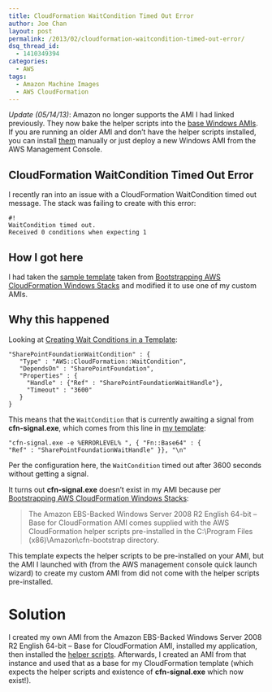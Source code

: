 ```yaml
---
title: CloudFormation WaitCondition Timed Out Error
author: Joe Chan
layout: post
permalink: /2013/02/cloudformation-waitcondition-timed-out-error/
dsq_thread_id:
  - 1410349394
categories:
  - AWS
tags:
  - Amazon Machine Images
  - AWS CloudFormation
---
```

*Update (05/14/13)*: Amazon no longer supports the AMI I had linked previously. They now bake the helper scripts into the <a href="https://aws.amazon.com/amis/microsoft-windows-server-2008-r2-base" onclick="javascript:_gaq.push(['_trackEvent','outbound-article','http://aws.amazon.com/amis/microsoft-windows-server-2008-r2-base']);">base Windows AMIs</a>. If you are running an older AMI and don&#8217;t have the helper scripts installed, you can install <a href="http://docs.aws.amazon.com/AWSCloudFormation/latest/UserGuide/cfn-helper-scripts-reference.html" onclick="javascript:_gaq.push(['_trackEvent','outbound-article','http://docs.aws.amazon.com/AWSCloudFormation/latest/UserGuide/cfn-helper-scripts-reference.html']);">them</a> manually or just deploy a new Windows AMI from the AWS Management Console.

## CloudFormation WaitCondition Timed Out Error

I recently ran into an issue with a CloudFormation WaitCondition timed out message. The stack was failing to create with this error:

    #!
    WaitCondition timed out.
    Received 0 conditions when expecting 1
    

## How I got here

I had taken the <a href="https://s3.amazonaws.com/cloudformation-templates-us-east-1/Windows_Single_Server_SharePoint_Foundation.template" onclick="javascript:_gaq.push(['_trackEvent','outbound-article','http://s3.amazonaws.com/cloudformation-templates-us-east-1/Windows_Single_Server_SharePoint_Foundation.template']);">sample template</a> taken from <a href="http://docs.aws.amazon.com/AWSCloudFormation/latest/UserGuide/cfn-windows-stacks-bootstrapping.html" onclick="javascript:_gaq.push(['_trackEvent','outbound-article','http://docs.aws.amazon.com/AWSCloudFormation/latest/UserGuide/cfn-windows-stacks-bootstrapping.html']);">Bootstrapping AWS CloudFormation Windows Stacks</a> and modified it to use one of my custom AMIs.

## Why this happened

Looking at <a href="http://docs.aws.amazon.com/AWSCloudFormation/latest/UserGuide/using-cfn-waitcondition.html" onclick="javascript:_gaq.push(['_trackEvent','outbound-article','http://docs.aws.amazon.com/AWSCloudFormation/latest/UserGuide/using-cfn-waitcondition.html']);">Creating Wait Conditions in a Template</a>:

    "SharePointFoundationWaitCondition" : {
       "Type" : "AWS::CloudFormation::WaitCondition",
       "DependsOn" : "SharePointFoundation",
       "Properties" : {
         "Handle" : {"Ref" : "SharePointFoundationWaitHandle"},
         "Timeout" : "3600"
       }
    }
    

This means that the `WaitCondition` that is currently awaiting a signal from **cfn-signal.exe**, which comes from this line in <a href="https://s3.amazonaws.com/cloudformation-templates-us-east-1/Windows_Single_Server_SharePoint_Foundation.template" onclick="javascript:_gaq.push(['_trackEvent','outbound-article','http://s3.amazonaws.com/cloudformation-templates-us-east-1/Windows_Single_Server_SharePoint_Foundation.template']);">my template</a>:

    "cfn-signal.exe -e %ERRORLEVEL% ", { "Fn::Base64" : {
    "Ref" : "SharePointFoundationWaitHandle" }}, "\n"
    

Per the configuration here, the `WaitCondition` timed out after 3600 seconds without getting a signal.

It turns out **cfn-signal.exe** doesn&#8217;t exist in my AMI because per <a href="http://docs.aws.amazon.com/AWSCloudFormation/latest/UserGuide/cfn-windows-stacks-bootstrapping.html" onclick="javascript:_gaq.push(['_trackEvent','outbound-article','http://docs.aws.amazon.com/AWSCloudFormation/latest/UserGuide/cfn-windows-stacks-bootstrapping.html']);">Bootstrapping AWS CloudFormation Windows Stacks</a>:

> The Amazon EBS-Backed Windows Server 2008 R2 English 64-bit &#8211; Base for CloudFormation AMI comes supplied with the AWS CloudFormation helper scripts pre-installed in the C:\Program Files (x86)\Amazon\cfn-bootstrap directory.

This template expects the helper scripts to be pre-installed on your AMI, but the AMI I launched with (from the AWS management console quick launch wizard) to create my custom AMI from did not come with the helper scripts pre-installed.

# Solution

I created my own AMI from the Amazon EBS-Backed Windows Server 2008 R2 English 64-bit &#8211; Base for CloudFormation AMI, installed my application, then installed the <a href="http://docs.aws.amazon.com/AWSCloudFormation/latest/UserGuide/cfn-helper-scripts-reference.html" onclick="javascript:_gaq.push(['_trackEvent','outbound-article','http://docs.aws.amazon.com/AWSCloudFormation/latest/UserGuide/cfn-helper-scripts-reference.html']);">helper scripts</a>. Afterwards, I created an AMI from that instance and used that as a base for my CloudFormation template (which expects the helper scripts and existence of **cfn-signal.exe** which now exist!).

